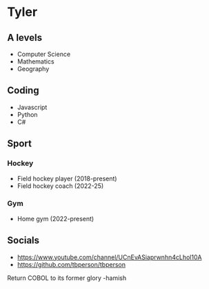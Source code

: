 **Tyler**
===============
## A levels
* Computer Science
* Mathematics
* Geography
## Coding
* Javascript
* Python
* C#
## Sport
### Hockey
* Field hockey player (2018-present)
* Field hockey coach (2022-25)
### Gym
* Home gym (2022-present)
## Socials
- https://www.youtube.com/channel/UCnEvASiaprwnhn4cLhol10A
- https://github.com/tbperson/tbperson

Return COBOL to its former glory -hamish


